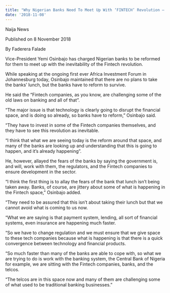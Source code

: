 ```yaml
---
title: "Why Nigerian Banks Need To Meet Up With ‘FINTECH’ Revolution – Osinbajo"
date: '2018-11-08'
---
```

Naija News

Published on 8 November 2018

By Faderera Falade 

Vice-President Yemi Osinbajo has charged Nigerian banks to be reformed for them to meet up with the inevitability of the Fintech revolution.

While speaking at the ongoing first ever Africa Investment Forum in Johannesburg today, Osinbajo maintained that there are no plans to take the banks’ lunch, but the banks have to reform to survive.

He said the “Fintech companies, as you know, are challenging some of the old laws on banking and all of that”.

“The major issue is that technology is clearly going to disrupt the financial space, and is doing so already, so banks have to reform,” Osinbajo said.

“They have to invest in some of the Fintech companies themselves, and they have to see this revolution as inevitable.

“I think that what we are seeing today is the reform around that space, and many of the banks are looking up and understanding that this is going to happen, and it’s already happening”.

He, however, allayed the fears of the banks by saying the government is, and will, work with them, the regulators, and the Fintech companies to ensure development in the sector.

“I think the first thing is to allay the fears of the bank that lunch isn’t being taken away. Banks, of course, are jittery about some of what is happening in the Fintech space,” Osinbajo added.

“They need to be assured that this isn’t about taking their lunch but that we cannot avoid what is coming to us now.

“What we are saying is that payment system, lending, all sort of financial systems, even insurance are happening much faster.

“So we have to change regulation and we must ensure that we give space to these tech companies because what is happening is that there is a quick convergence between technology and financial products.

“So much faster than many of the banks are able to cope with, so what we are trying to do is work with the banking system, the Central Bank of Nigeria for example, we are sitting with the Fintech companies, banks, and the telcos.

“The telcos are in this space now and many of them are challenging some of what used to be traditional banking businesses.”

